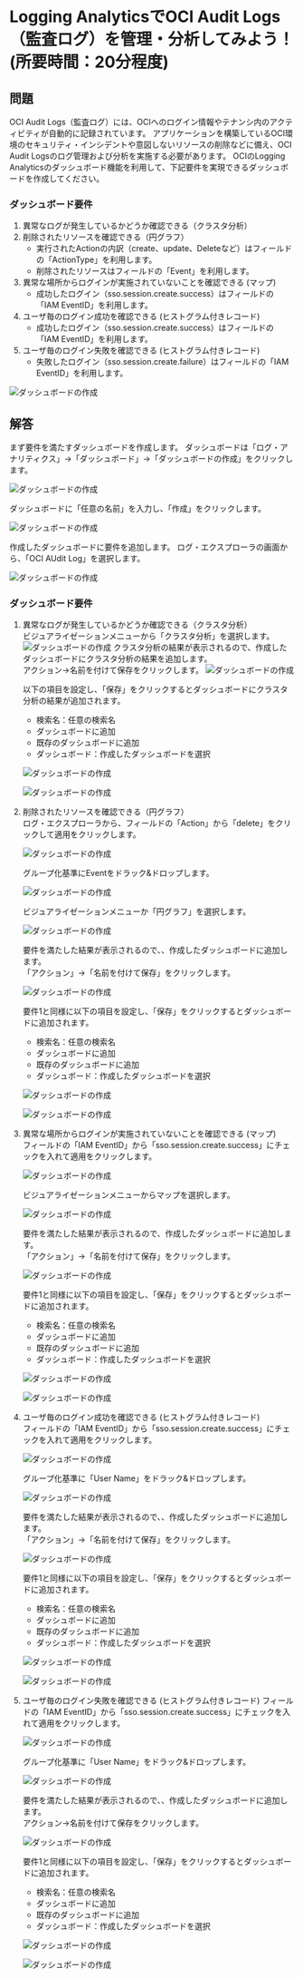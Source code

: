 # Logging AnalyticsでOCI Audit Logs（監査ログ）を管理・分析してみよう！ (所要時間：20分程度)


## 問題
OCI Audit Logs（監査ログ）には、OCIへのログイン情報やテナンシ内のアクティビティが自動的に記録されています。
アプリケーションを構築しているOCI環境のセキュリティ・インシデントや意図しないリソースの削除などに備え、OCI Audit Logsのログ管理および分析を実施する必要があります。
OCIのLogging Analyticsのダッシュボード機能を利用して、下記要件を実現できるダッシュボードを作成してください。

### ダッシュボード要件
1. 異常なログが発生しているかどうか確認できる（クラスタ分析）
2. 削除されたリソースを確認できる（円グラフ）
    - 実行されたActionの内訳（create、update、Deleteなど）はフィールドの「ActionType」を利用します。
    - 削除されたリソースはフィールドの「Event」を利用します。
4. 異常な場所からログインが実施されていないことを確認できる (マップ)<br>
    - 成功したログイン（sso.session.create.success）はフィールドの「IAM EventID」を利用します。
6. ユーザ毎のログイン成功を確認できる (ヒストグラム付きレコード)<br>
    - 成功したログイン（sso.session.create.success）はフィールドの「IAM EventID」を利用します。
8. ユーザ毎のログイン失敗を確認できる (ヒストグラム付きレコード)<br>
     - 失敗したログイン（sso.session.create.failure）はフィールドの「IAM EventID」を利用します。

![ダッシュボードの作成](images/LA-Audit/LA-Audit29.png "ダッシュボードの作成")


## 解答
まず要件を満たすダッシュボードを作成します。
ダッシュボードは「ログ・アナリティクス」→「ダッシュボード」→「ダッシュボードの作成」をクリックします。

![ダッシュボードの作成](images/LA-Audit/LA-Audit4.png "ダッシュボードの作成")

ダッシュボードに「任意の名前」を入力し、「作成」をクリックします。

![ダッシュボードの作成](images/LA-Audit/LA-Audit5.png "ダッシュボードの作成")

作成したダッシュボードに要件を追加します。
ログ・エクスプローラの画面から、「OCI AUdit Log」を選択します。

![ダッシュボードの作成](images/LA-Audit/LA-Audit6.png "ダッシュボードの作成")

### ダッシュボード要件
1. 異常なログが発生しているかどうか確認できる（クラスタ分析）<br>
   ビジュアライゼーションメニューから「クラスタ分析」を選択します。
   ![ダッシュボードの作成](images/LA-Audit/LA-Audit7.png "ダッシュボードの作成")
   クラスタ分析の結果が表示されるので、作成したダッシュボードにクラスタ分析の結果を追加します。<br>
   アクション→名前を付けて保存をクリックします。
   ![ダッシュボードの作成](images/LA-Audit/LA-Audit8.png "ダッシュボードの作成")
   
   以下の項目を設定し、「保存」をクリックするとダッシュボードにクラスタ分析の結果が追加されます。
    - 検索名：任意の検索名
    - ダッシュボードに追加
    - 既存のダッシュボードに追加
    - ダッシュボード：作成したダッシュボードを選択
    
   ![ダッシュボードの作成](images/LA-Audit/LA-Audit9.png)
   
   ![ダッシュボードの作成](images/LA-Audit/LA-Audit14.png)
   

3. 削除されたリソースを確認できる（円グラフ）<br>
   ログ・エクスプローラから、フィールドの「Action」から「delete」をクリックして適用をクリックします。
   
   ![ダッシュボードの作成](images/LA-Audit/LA-Audit10.png)
   
   グループ化基準にEventをドラック&ドロップします。
   
   ![ダッシュボードの作成](images/LA-Audit/LA-Audit11.png)

   ビジュアライゼーションメニューか「円グラフ」を選択します。
   
   ![ダッシュボードの作成](images/LA-Audit/LA-Audit30.png)
   
   要件を満たした結果が表示されるので、、作成したダッシュボードに追加します。<br>
   「アクション」→「名前を付けて保存」をクリックします。
   
   ![ダッシュボードの作成](images/LA-Audit/LA-Audit13.png)
   
   要件1と同様に以下の項目を設定し、「保存」をクリックするとダッシュボードに追加されます。
    - 検索名：任意の検索名
    - ダッシュボードに追加
    - 既存のダッシュボードに追加
    - ダッシュボード：作成したダッシュボードを選択
   
   ![ダッシュボードの作成](images/LA-Audit/LA-Audit12.png)
   
   ![ダッシュボードの作成](images/LA-Audit/LA-Audit15.png)

5. 異常な場所からログインが実施されていないことを確認できる (マップ)<br>
   フィールドの「IAM EventID」から「sso.session.create.success」にチェックを入れて適用をクリックします。
   
   ![ダッシュボードの作成](images/LA-Audit/LA-Audit16.png)
   
   ビジュアライゼーションメニューからマップを選択します。
   
   ![ダッシュボードの作成](images/LA-Audit/LA-Audit17.png)

   要件を満たした結果が表示されるので、作成したダッシュボードに追加します。<br>
   「アクション」→「名前を付けて保存」をクリックします。
   
   ![ダッシュボードの作成](images/LA-Audit/LA-Audit18.png)
   
   要件1と同様に以下の項目を設定し、「保存」をクリックするとダッシュボードに追加されます。
    - 検索名：任意の検索名
    - ダッシュボードに追加
    - 既存のダッシュボードに追加
    - ダッシュボード：作成したダッシュボードを選択
    
   ![ダッシュボードの作成](images/LA-Audit/LA-Audit19.png)
   
   ![ダッシュボードの作成](images/LA-Audit/LA-Audit20.png)
   
   

7. ユーザ毎のログイン成功を確認できる (ヒストグラム付きレコード)<br>
   フィールドの「IAM EventID」から「sso.session.create.success」にチェックを入れて適用をクリックします。
   
   ![ダッシュボードの作成](images/LA-Audit/LA-Audit16.png)
   
   グループ化基準に「User Name」をドラック&ドロップします。
   
   ![ダッシュボードの作成](images/LA-Audit/LA-Audit21.png)

   要件を満たした結果が表示されるので、、作成したダッシュボードに追加します。<br>
   「アクション」→「名前を付けて保存」をクリックします。
   
   ![ダッシュボードの作成](images/LA-Audit/LA-Audit24.png)
   
   要件1と同様に以下の項目を設定し、「保存」をクリックするとダッシュボードに追加されます。
    - 検索名：任意の検索名
    - ダッシュボードに追加
    - 既存のダッシュボードに追加
    - ダッシュボード：作成したダッシュボードを選択
    
   ![ダッシュボードの作成](images/LA-Audit/LA-Audit22.png)
   
   ![ダッシュボードの作成](images/LA-Audit/LA-Audit23.png)

9. ユーザ毎のログイン失敗を確認できる (ヒストグラム付きレコード)
   フィールドの「IAM EventID」から「sso.session.create.success」にチェックを入れて適用をクリックします。
   
   ![ダッシュボードの作成](images/LA-Audit/LA-Audit25.png)
   
   グループ化基準に「User Name」をドラック&ドロップします。
   
   ![ダッシュボードの作成](images/LA-Audit/LA-Audit26.png)

   要件を満たした結果が表示されるので、、作成したダッシュボードに追加します。<br>
   アクション→名前を付けて保存をクリックします。
   
   ![ダッシュボードの作成](images/LA-Audit/LA-Audit27.png)
   
   要件1と同様に以下の項目を設定し、「保存」をクリックするとダッシュボードに追加されます。
    - 検索名：任意の検索名
    - ダッシュボードに追加
    - 既存のダッシュボードに追加
    - ダッシュボード：作成したダッシュボードを選択
    
   ![ダッシュボードの作成](images/LA-Audit/LA-Audit28.png)
   
   ![ダッシュボードの作成](images/LA-Audit/LA-Audit29.png)

